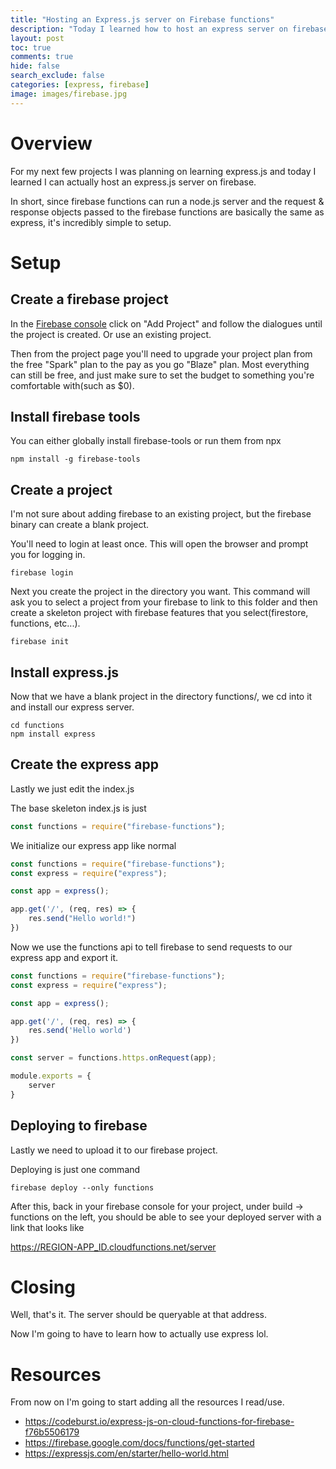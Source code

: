 ```yaml
---
title: "Hosting an Express.js server on Firebase functions"
description: "Today I learned how to host an express server on firebase!"
layout: post
toc: true
comments: true
hide: false
search_exclude: false
categories: [express, firebase]
image: images/firebase.jpg
---
```


# Overview
For my next few projects I was planning on learning express.js and today I learned I can actually host an express.js server on firebase. 

In short, since firebase functions can run a node.js server and the request & response objects passed to the firebase functions are basically the same as express, it's incredibly simple to setup.

# Setup
## Create a firebase project
In the [Firebase console](https://console.firebase.google.com) click on "Add Project" and follow the dialogues until the project is created. Or use an existing project.

Then from the project page you'll need to upgrade your project plan from the free "Spark" plan to the pay as you go "Blaze" plan. Most everything can still be free, and just make sure to set the budget to something you're comfortable with(such as $0).

## Install firebase tools
You can either globally install firebase-tools or run them from npx
```
npm install -g firebase-tools
```

## Create a project
I'm not sure about adding firebase to an existing project, but the firebase binary can create a blank project. 

You'll need to login at least once. This will open the browser and prompt you for logging in.
```
firebase login
```

Next you create the project in the directory you want. This command will ask you to select a project from your firebase to link to this folder and then create a skeleton project with firebase features that you select(firestore, functions, etc...).
```
firebase init
```

## Install express.js
Now that we have a blank project in the directory functions/, we cd into it and install our express server.  

```
cd functions
npm install express
```

## Create the express app
Lastly we just edit the index.js

The base skeleton index.js is just
```javascript
const functions = require("firebase-functions");
```

We initialize our express app like normal
```javascript
const functions = require("firebase-functions");
const express = require("express");

const app = express();

app.get('/', (req, res) => {
    res.send("Hello world!")
})
```

Now we use the functions api to tell firebase to send requests to our express app and export it.

```javascript
const functions = require("firebase-functions");
const express = require("express");

const app = express();

app.get('/', (req, res) => {
    res.send('Hello world')
})

const server = functions.https.onRequest(app);

module.exports = {
    server
}
```

## Deploying to firebase
Lastly we need to upload it to our firebase project.

Deploying is just one command
```
firebase deploy --only functions
```

After this, back in your firebase console for your project, under build -> functions on the left, you should be able to see your deployed server with a link that looks like

https://REGION-APP_ID.cloudfunctions.net/server 

# Closing
Well, that's it. The server should be queryable at that address. 

Now I'm going to have to learn how to actually use express lol.


# Resources
From now on I'm going to start adding all the resources I read/use.
- https://codeburst.io/express-js-on-cloud-functions-for-firebase-f76b5506179
- https://firebase.google.com/docs/functions/get-started
- https://expressjs.com/en/starter/hello-world.html